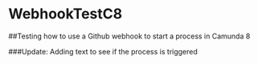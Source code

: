 # WebhookTestC8

##Testing how to use a Github webhook to start a process in Camunda 8

###Update: Adding text to see if the process is triggered

